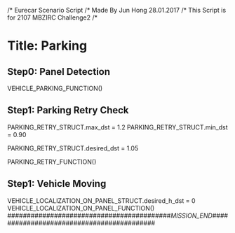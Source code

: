 /* Eurecar Scenario Script 
/* Made By Jun Hong 28.01.2017
/* This Script is for 2107 MBZIRC Challenge2
/*

# Title: Parking

## Step0: Panel Detection

VEHICLE_PARKING_FUNCTION()

## Step1: Parking Retry Check
PARKING_RETRY_STRUCT.max_dst = 1.2
PARKING_RETRY_STRUCT.min_dst = 0.90

PARKING_RETRY_STRUCT.desired_dst = 1.05

PARKING_RETRY_FUNCTION()

## Step1: Vehicle Moving
VEHICLE_LOCALIZATION_ON_PANEL_STRUCT.desired_h_dst = 0
VEHICLE_LOCALIZATION_ON_PANEL_FUNCTION()
##########################################_MISSION_END_##########################################
